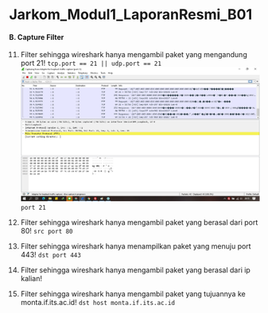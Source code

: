# Jarkom_Modul1_LaporanResmi_B01


#### B. Capture Filter

11. Filter sehingga wireshark hanya mengambil paket yang mengandung port 21!
    `tcp.port == 21 || udp.port == 21`
    ![alt text](images/11.1.jpg)
    `port 21`
12. Filter sehingga wireshark hanya mengambil paket yang berasal dari port 80!
`src port 80`
13. Filter sehingga wireshark hanya menampilkan paket yang menuju port 443!
`dst port 443`
14. Filter sehingga wireshark hanya mengambil paket yang berasal dari ip kalian!

15. Filter sehingga wireshark hanya mengambil paket yang tujuannya ke monta.if.its.ac.id!
`dst host monta.if.its.ac.id`
